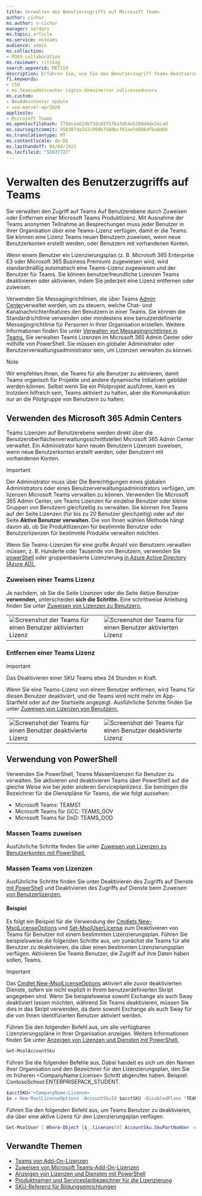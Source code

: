 ```yaml
---
title: Verwalten des Benutzerzugriffs auf Microsoft Teams
author: cichur
ms.author: v-cichur
manager: serdars
ms.topic: article
ms.service: msteams
audience: admin
ms.collection:
- M365-collaboration
ms.reviewer: ritikag
search.appverid: MET150
description: Erfahren Sie, wie Sie den Benutzerzugriff Teams Benutzerzugriff verwalten, indem Sie Benutzern in Ihrer Organisation Teams Lizenz zuweisen oder entfernen.
f1.keywords:
- CSH
- ms.teamsadmincenter.signin.domainerror.nolicensedusers
ms.custom:
- NewAdminCenter_Update
- seo-marvel-apr2020
appliesto:
- Microsoft Teams
ms.openlocfilehash: 770dcea62d6f3dc65f576a3d64a520dd4de2ecad
ms.sourcegitcommit: 950387da2a2c094b7580bcf81ae5d8b6dfba0d6b
ms.translationtype: MT
ms.contentlocale: de-DE
ms.lasthandoff: 04/08/2021
ms.locfileid: "51637727"
---
```

# <a name="manage-user-access-to-teams"></a>Verwalten des Benutzerzugriffs auf Teams

Sie verwalten den Zugriff auf Teams Auf Benutzerebene durch Zuweisen oder Entfernen einer Microsoft Teams Produktlizenz. Mit Ausnahme der Teams anonymen Teilnahme an Besprechungen muss jeder Benutzer in Ihrer Organisation über eine Teams-Lizenz verfügen, damit er die Teams. Sie können eine Lizenz Teams neuen Benutzern zuweisen, wenn neue Benutzerkonten erstellt werden, oder Benutzern mit vorhandenen Konten.

Wenn einem Benutzer ein Lizenzierungsplan (z. B. Microsoft 365 Enterprise E3 oder Microsoft 365 Business Premium) zugewiesen wird, wird standardmäßig automatisch eine Teams-Lizenz zugewiesen und der Benutzer für Teams. Sie können benutzerfreundliche Lizenzen Teams deaktivieren oder aktivieren, indem Sie jederzeit eine Lizenz entfernen oder zuweisen.

Verwenden Sie Messagingrichtlinien, die über Teams <a href="https://go.microsoft.com/fwlink/p/?linkid=2024339" target="_blank">Admin Center</a>verwaltet werden, um zu steuern, welche Chat- und Kanalnachrichtenfeatures den Benutzern in einer Teams. Sie können die Standardrichtlinie verwenden oder mindestens eine benutzerdefinierte Messagingrichtlinie für Personen in Ihrer Organisation erstellen. Weitere Informationen finden Sie unter [Verwalten von Messagingrichtlinien in Teams.](messaging-policies-in-teams.md)
Sie verwalten Teams Lizenzen im Microsoft 365 Admin Center oder mithilfe von PowerShell. Sie müssen ein globaler Administrator oder Benutzerverwaltungsadministrator sein, um Lizenzen verwalten zu können.

> [!NOTE]
> Wir empfehlen Ihnen, die Teams für alle Benutzer zu aktivieren, damit Teams organisch für Projekte und andere dynamische Initiativen gebildet werden können. Selbst wenn Sie ein Pilotprojekt ausführen, kann es trotzdem hilfreich sein, Teams aktiviert zu halten, aber die Kommunikation nur an die Pilotgruppe von Benutzern zu halten.

## <a name="using-the-microsoft-365-admin-center"></a>Verwenden des Microsoft 365 Admin Centers

Teams Lizenzen auf Benutzerebene werden direkt über die Benutzeroberflächenverwaltungsschnittstellen Microsoft 365 Admin Center verwaltet. Ein Administrator kann neuen Benutzern Lizenzen zuweisen, wenn neue Benutzerkonten erstellt werden, oder Benutzern mit vorhandenen Konten. 

> [!IMPORTANT]
> Der Administrator muss über Die Berechtigungen eines globalen Administrators oder eines Benutzerverwaltungsadministrators verfügen, um lizenzen Microsoft Teams verwalten zu können.
Verwenden Sie Microsoft 365 Admin Center, um Teams Lizenzen für einzelne Benutzer oder kleine Gruppen von Benutzern gleichzeitig zu verwalten. Sie können ihre Teams auf  der Seite Lizenzen (für bis zu 20 Benutzer gleichzeitig) oder auf der Seite **Aktive Benutzer verwalten.** Die von Ihnen wählen Methode hängt davon ab, ob Sie Produktlizenzen für bestimmte Benutzer oder Benutzerlizenzen für bestimmte Produkte verwalten möchten.

Wenn Sie Teams-Lizenzen für eine große Anzahl von Benutzern verwalten müssen, z. B. Hunderte oder Tausende von Benutzern, verwenden Sie [powerShell](#using-powershell) oder gruppenbasierte Lizenzierung [in Azure Active Directory (Azure AD).](/azure/active-directory/users-groups-roles/licensing-groups-assign) 

### <a name="assign-a-teams-license"></a>Zuweisen einer Teams Lizenz

Je nachdem, ob Sie die Seite Lizenzen oder die Seite Aktive Benutzer **verwenden,** unterscheiden **sich die Schritte.**  Eine schrittweise Anleitung finden Sie unter [Zuweisen von Lizenzen zu Benutzern.](/microsoft-365/admin/manage/assign-licenses-to-users)

|||
|---------|---------|
|![Screenshot der Teams für einen Benutzer aktivierten Lizenz](media/assign-teams-licenses-1.png)    | ![Screenshot der Teams für einen Benutzer aktivierten Lizenz](media/assign-teams-licenses-2.png)        |

### <a name="remove-a-teams-license"></a>Entfernen einer Teams Lizenz

> [!IMPORTANT]
> Das Deaktivieren einer SKU Teams etwa 24 Stunden in Kraft.

Wenn Sie eine Teams-Lizenz von einem Benutzer entfernen, wird Teams für diesen Benutzer deaktiviert, und die Teams wird nicht mehr im App-Startfeld oder auf der Startseite angezeigt. Ausführliche Schritte finden Sie unter [Zuweisen von Lizenzen von Benutzern.](/microsoft-365/admin/manage/remove-licenses-from-users)

|||
|---------|---------|
|![Screenshot der Teams für einen Benutzer deaktivierte Lizenz](media/remove-teams-licenses-1.png)    | ![Screenshot der Teams für einen Benutzer deaktivierte Lizenz](media/remove-teams-licenses-2.png)        |

## <a name="using-powershell"></a>Verwendung von PowerShell

Verwenden Sie PowerShell, Teams Massenlizenzen für Benutzer zu verwalten. Sie aktivieren und deaktivieren Teams über PowerShell auf die gleiche Weise wie bei jeder anderen Serviceplanlizenz. Sie benötigen die Bezeichner für die Dienstpläne für Teams, die wie folgt aussehen:

- Microsoft Teams: TEAMS1
- Microsoft Teams für GCC: TEAMS_GOV
- Microsoft Teams für DoD: TEAMS_DOD

### <a name="assign-teams-licenses-in-bulk"></a>Massen Teams zuweisen

Ausführliche Schritte finden Sie unter [Zuweisen von Lizenzen zu Benutzerkonten mit PowerShell.](/office365/enterprise/powershell/assign-licenses-to-user-accounts-with-office-365-powershell)

### <a name="remove-teams-licenses-in-bulk"></a>Massen Teams von Lizenzen

Ausführliche Schritte finden Sie unter Deaktivieren des Zugriffs auf Dienste [mit PowerShell](/office365/enterprise/powershell/disable-access-to-services-with-office-365-powershell) und Deaktivieren des Zugriffs auf Dienste beim Zuweisen [von Benutzerlizenzen.](/office365/enterprise/powershell/disable-access-to-services-while-assigning-user-licenses)

#### <a name="example"></a>Beispiel 

Es folgt ein Beispiel für die Verwendung der [Cmdlets New-MsolLicenseOptions](/powershell/module/msonline/new-msollicenseoptions) und [Set-MsolUserLicense](/powershell/module/msonline/set-msoluserlicense) zum Deaktivieren von Teams für Benutzer mit einem bestimmten Lizenzierungsplan. Führen Sie beispielsweise die folgenden Schritte aus, um zunächst die Teams für alle Benutzer zu deaktivieren, die über einen bestimmten Lizenzierungsplan verfügen. Aktivieren Sie Teams Benutzer, die Zugriff auf ihre Daten haben sollen, Teams.

> [!IMPORTANT]
> Das [Cmdlet New-MsolLicenseOptions](/powershell/module/msonline/new-msollicenseoptions) aktiviert alle zuvor deaktivierten Dienste, sofern sie nicht explizit in Ihrem benutzerdefinierten Skript angegeben sind. Wenn Sie beispielsweise sowohl Exchange als auch Sway deaktiviert lassen möchten, während Sie Teams deaktivieren, müssen Sie dies in das Skript verwenden, da dann sowohl Exchange als auch Sway für die von Ihnen identifizierten Benutzer aktiviert werden.

Führen Sie den folgenden Befehl aus, um alle verfügbaren Lizenzierungspläne in Ihrer Organisation anzeigen. Weitere Informationen finden Sie unter [Anzeigen von Lizenzen und Diensten mit PowerShell.](/office365/enterprise/powershell/view-licenses-and-services-with-office-365-powershell)


```powershell
Get-MsolAccountSku
```

Führen Sie die folgenden Befehle aus. Dabei handelt es sich um den Namen Ihrer Organisation und den Bezeichner für den Lizenzierungsplan, den Sie im früheren \<CompanyName:License> Schritt abgerufen haben. Beispiel: ContosoSchool:ENTERPRISEPACK_STUDENT.

```powershell
$acctSKU="<CompanyName:License>
$x = New-MsolLicenseOptions -AccountSkuId $acctSKU -DisabledPlans "TEAMS1"
```

Führen Sie den folgenden Befehl aus, um Teams Benutzer zu deaktivieren, die über eine aktive Lizenz für den Lizenzierungsplan verfügen.

```powershell
Get-MsolUser | Where-Object {$_.licenses[0].AccountSku.SkuPartNumber -eq  ($acctSKU).Substring($acctSKU.IndexOf(":")+1,  $acctSKU.Length-$acctSKU.IndexOf(":")-1) -and $_.IsLicensed -eq $True} |  Set-MsolUserLicense -LicenseOptions $x
```

## <a name="related-topics"></a>Verwandte Themen

- [Teams von Add-On-Lizenzen](teams-add-on-licensing/microsoft-teams-add-on-licensing.md)
- [Zuweisen von Microsoft Teams-Add-On-Lizenzen](teams-add-on-licensing/assign-teams-add-on-licenses.md)
- [Anzeigen von Lizenzen und Diensten mit PowerShell](/office365/enterprise/powershell/view-licenses-and-services-with-office-365-powershell)
- [Produktnamen und Serviceplanbezeichner für die Lizenzierung](/azure/active-directory/users-groups-roles/licensing-service-plan-reference)
- [SKU-Referenz für Bildungseinrichtungen](sku-reference-edu.md)
